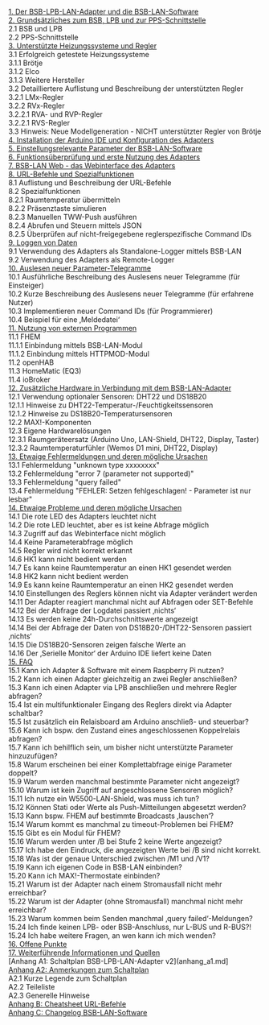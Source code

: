 [1. Der BSB-LPB-LAN-Adapter und die BSB-LAN-Software](kap01.md)  
[2. Grundsätzliches zum BSB, LPB und zur PPS-Schnittstelle](kap02.md)  
2.1 BSB und LPB  
2.2 PPS-Schnittstelle  
[3. Unterstützte Heizungssysteme und Regler](kap03.md)  
3.1 Erfolgreich getestete Heizungssysteme  
3.1.1 Brötje  
3.1.2 Elco  
3.1.3 Weitere Hersteller  
3.2 Detailliertere Auflistung und Beschreibung der unterstützten Regler  
3.2.1 LMx-Regler  
3.2.2 RVx-Regler  
3.2.2.1 RVA- und RVP-Regler  
3.2.2.1 RVS-Regler  
3.3 Hinweis: Neue Modellgeneration - NICHT unterstützter Regler von Brötje  
[4. Installation der Arduino IDE und Konfiguration des Adapters](kap04.md)  
[5. Einstellungsrelevante Parameter der BSB-LAN-Software](kap05.md)  
[6. Funktionsüberprüfung und erste Nutzung des Adapters](kap06.md)  
[7. BSB-LAN Web - das Webinterface des Adapters](kap07.md)  
[8. URL-Befehle und Spezialfunktionen](kap08.md)  
8.1 Auflistung und Beschreibung der URL-Befehle  
8.2 Spezialfunktionen  
8.2.1 Raumtemperatur übermitteln  
8.2.2 Präsenztaste simulieren  
8.2.3 Manuellen TWW-Push ausführen  
8.2.4 Abrufen und Steuern mittels JSON  
8.2.5 Überprüfen auf nicht-freigegebene reglerspezifische Command IDs  
[9. Loggen von Daten](kap09.md)  
9.1 Verwendung des Adapters als Standalone-Logger mittels BSB-LAN  
9.2 Verwendung des Adapters als Remote-Logger  
[10. Auslesen neuer Parameter-Telegramme](kap10.md)  
10.1 Ausführliche Beschreibung des Auslesens neuer Telegramme (für Einsteiger)  
10.2 Kurze Beschreibung des Auslesens neuer Telegramme (für erfahrene Nutzer)  
10.3 Implementieren neuer Command IDs (für Programmierer)  
10.4 Beispiel für eine ‚Meldedatei‘  
[11. Nutzung von externen Programmen](kap11.md)  
11.1 FHEM  
11.1.1 Einbindung mittels BSB-LAN-Modul  
11.1.2 Einbindung mittels HTTPMOD-Modul  
11.2 openHAB  
11.3 HomeMatic (EQ3)  
11.4 ioBroker  
[12. Zusätzliche Hardware in Verbindung mit dem BSB-LAN-Adapter](kap12.md)  
12.1 Verwendung optionaler Sensoren: DHT22 und DS18B20  
12.1.1 Hinweise zu DHT22-Temperatur-/Feuchtigkeitssensoren  
12.1.2 Hinweise zu DS18B20-Temperatursensoren  
12.2 MAX!-Komponenten  
12.3 Eigene Hardwarelösungen  
12.3.1 Raumgeräteersatz (Arduino Uno, LAN-Shield, DHT22, Display, Taster)  
12.3.2 Raumtemperaturfühler (Wemos D1 mini, DHT22, Display)  
[13. Etwaige Fehlermeldungen und deren mögliche Ursachen](kap13.md)  
13.1 Fehlermeldung "unknown type xxxxxxxx"  
13.2 Fehlermeldung "error 7 (parameter not supported)"  
13.3 Fehlermeldung "query failed"  
13.4 Fehlermeldung "FEHLER: Setzen fehlgeschlagen! - Parameter ist nur lesbar"  
[14. Etwaige Probleme und deren mögliche Ursachen](kap14.md)  
14.1 Die rote LED des Adapters leuchtet nicht  
14.2 Die rote LED leuchtet, aber es ist keine Abfrage möglich  
14.3 Zugriff auf das Webinterface nicht möglich  
14.4 Keine Parameterabfrage möglich  
14.5 Regler wird nicht korrekt erkannt  
14.6 HK1 kann nicht bedient werden  
14.7 Es kann keine Raumtemperatur an einen HK1 gesendet werden  
14.8 HK2 kann nicht bedient werden  
14.9 Es kann keine Raumtemperatur an einen HK2 gesendet werden  
14.10 Einstellungen des Reglers können nicht via Adapter verändert werden  
14.11 Der Adapter reagiert manchmal nicht auf Abfragen oder SET-Befehle  
14.12 Bei der Abfrage der Logdatei passiert ‚nichts‘  
14.13 Es werden keine 24h-Durchschnittswerte angezeigt  
14.14 Bei der Abfrage der Daten von DS18B20-/DHT22-Sensoren passiert ‚nichts‘  
14.15 Die DS18B20-Sensoren zeigen falsche Werte an  
14.16 Der ‚Serielle Monitor‘ der Arduino IDE liefert keine Daten  
[15. FAQ](kap15.md)  
15.1 Kann ich Adapter & Software mit einem Raspberry Pi nutzen?  
15.2 Kann ich einen Adapter gleichzeitig an zwei Regler anschließen?  
15.3 Kann ich einen Adapter via LPB anschließen und mehrere Regler abfragen?  
15.4 Ist ein multifunktionaler Eingang des Reglers direkt via Adapter schaltbar?  
15.5 Ist zusätzlich ein Relaisboard am Arduino anschließ- und steuerbar?  
15.6 Kann ich bspw. den Zustand eines angeschlossenen Koppelrelais abfragen?  
15.7 Kann ich behilflich sein, um bisher nicht unterstützte Parameter hinzuzufügen?  
15.8 Warum erscheinen bei einer Komplettabfrage einige Parameter doppelt?  
15.9 Warum werden manchmal bestimmte Parameter nicht angezeigt?  
15.10 Warum ist kein Zugriff auf angeschlossene Sensoren möglich?  
15.11 Ich nutze ein W5500-LAN-Shield, was muss ich tun?  
15.12 Können Stati oder Werte als Push-Mitteilungen abgesetzt werden?  
15.13 Kann bspw. FHEM auf bestimmte Broadcasts ‚lauschen‘?  
15.14 Warum kommt es manchmal zu timeout-Problemen bei FHEM?  
15.15 Gibt es ein Modul für FHEM?  
15.16 Warum werden unter /B bei Stufe 2 keine Werte angezeigt?  
15.17 Ich habe den Eindruck, die angezeigten Werte bei /B sind nicht korrekt.  
15.18 Was ist der genaue Unterschied zwischen /M1 und /V1?  
15.19 Kann ich eigenen Code in BSB-LAN einbinden?  
15.20 Kann ich MAX!-Thermostate einbinden?  
15.21 Warum ist der Adapter nach einem Stromausfall nicht mehr erreichbar?  
15.22 Warum ist der Adapter (ohne Stromausfall) manchmal nicht mehr erreichbar?  
15.23 Warum kommen beim Senden manchmal ‚query failed‘-Meldungen?  
15.24 Ich finde keinen LPB- oder BSB-Anschluss, nur L-BUS und R-BUS?!  
15.24 Ich habe weitere Fragen, an wen kann ich mich wenden?  
[16. Offene Punkte](kap16.md)  
[17. Weiterführende Informationen und Quellen](kap17.md)  
[Anhang A1: Schaltplan BSB-LPB-LAN-Adapter v2](anhang_a1.md]  
[Anhang A2: Anmerkungen zum Schaltplan](anhang_a2.md)  
A2.1 Kurze Legende zum Schaltplan  
A2.2 Teileliste  
A2.3 Generelle Hinweise  
[Anhang B: Cheatsheet URL-Befehle](anhang_b.md)  
[Anhang C: Changelog BSB-LAN-Software](anhang_c.md)  
